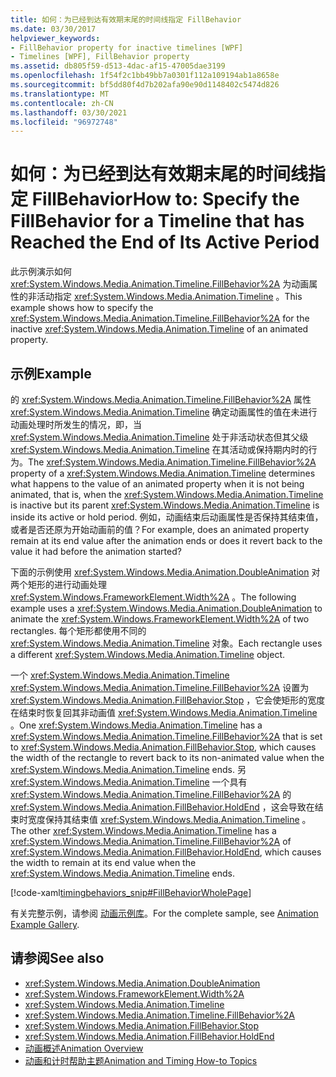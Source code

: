 ```yaml
---
title: 如何：为已经到达有效期末尾的时间线指定 FillBehavior
ms.date: 03/30/2017
helpviewer_keywords:
- FillBehavior property for inactive timelines [WPF]
- Timelines [WPF], FillBehavior property
ms.assetid: db805f59-d513-4dac-af15-47005dae3199
ms.openlocfilehash: 1f54f2c1bb49bb7a0301f112a109194ab1a8658e
ms.sourcegitcommit: bf5dd80f4d7b202afa90e90d1148402c5474d826
ms.translationtype: MT
ms.contentlocale: zh-CN
ms.lasthandoff: 03/30/2021
ms.locfileid: "96972748"
---
```

# <a name="how-to-specify-the-fillbehavior-for-a-timeline-that-has-reached-the-end-of-its-active-period"></a><span data-ttu-id="5ccb7-102">如何：为已经到达有效期末尾的时间线指定 FillBehavior</span><span class="sxs-lookup"><span data-stu-id="5ccb7-102">How to: Specify the FillBehavior for a Timeline that has Reached the End of Its Active Period</span></span>
<span data-ttu-id="5ccb7-103">此示例演示如何 <xref:System.Windows.Media.Animation.Timeline.FillBehavior%2A> 为动画属性的非活动指定 <xref:System.Windows.Media.Animation.Timeline> 。</span><span class="sxs-lookup"><span data-stu-id="5ccb7-103">This example shows how to specify the <xref:System.Windows.Media.Animation.Timeline.FillBehavior%2A> for the inactive <xref:System.Windows.Media.Animation.Timeline> of an animated property.</span></span>  
  
## <a name="example"></a><span data-ttu-id="5ccb7-104">示例</span><span class="sxs-lookup"><span data-stu-id="5ccb7-104">Example</span></span>  
 <span data-ttu-id="5ccb7-105">的 <xref:System.Windows.Media.Animation.Timeline.FillBehavior%2A> 属性 <xref:System.Windows.Media.Animation.Timeline> 确定动画属性的值在未进行动画处理时所发生的情况，即，当 <xref:System.Windows.Media.Animation.Timeline> 处于非活动状态但其父级 <xref:System.Windows.Media.Animation.Timeline> 在其活动或保持期内时的行为。</span><span class="sxs-lookup"><span data-stu-id="5ccb7-105">The <xref:System.Windows.Media.Animation.Timeline.FillBehavior%2A> property of a <xref:System.Windows.Media.Animation.Timeline> determines what happens to the value of an animated property when it is not being animated, that is, when the <xref:System.Windows.Media.Animation.Timeline> is inactive but its parent <xref:System.Windows.Media.Animation.Timeline> is inside its active or hold period.</span></span> <span data-ttu-id="5ccb7-106">例如，动画结束后动画属性是否保持其结束值，或者是否还原为开始动画前的值？</span><span class="sxs-lookup"><span data-stu-id="5ccb7-106">For example, does an animated property remain at its end value after the animation ends or does it revert back to the value it had before the animation started?</span></span>  
  
 <span data-ttu-id="5ccb7-107">下面的示例使用 <xref:System.Windows.Media.Animation.DoubleAnimation> 对两个矩形的进行动画处理 <xref:System.Windows.FrameworkElement.Width%2A> 。</span><span class="sxs-lookup"><span data-stu-id="5ccb7-107">The following example uses a <xref:System.Windows.Media.Animation.DoubleAnimation> to animate the <xref:System.Windows.FrameworkElement.Width%2A> of two rectangles.</span></span> <span data-ttu-id="5ccb7-108">每个矩形都使用不同的 <xref:System.Windows.Media.Animation.Timeline> 对象。</span><span class="sxs-lookup"><span data-stu-id="5ccb7-108">Each rectangle uses a different <xref:System.Windows.Media.Animation.Timeline> object.</span></span>  
  
 <span data-ttu-id="5ccb7-109">一个 <xref:System.Windows.Media.Animation.Timeline> <xref:System.Windows.Media.Animation.Timeline.FillBehavior%2A> 设置为 <xref:System.Windows.Media.Animation.FillBehavior.Stop> ，它会使矩形的宽度在结束时恢复回其非动画值 <xref:System.Windows.Media.Animation.Timeline> 。</span><span class="sxs-lookup"><span data-stu-id="5ccb7-109">One <xref:System.Windows.Media.Animation.Timeline> has a <xref:System.Windows.Media.Animation.Timeline.FillBehavior%2A> that is set to <xref:System.Windows.Media.Animation.FillBehavior.Stop>, which causes the width of the rectangle to revert back to its non-animated value when the <xref:System.Windows.Media.Animation.Timeline> ends.</span></span> <span data-ttu-id="5ccb7-110">另 <xref:System.Windows.Media.Animation.Timeline> 一个具有 <xref:System.Windows.Media.Animation.Timeline.FillBehavior%2A> 的 <xref:System.Windows.Media.Animation.FillBehavior.HoldEnd> ，这会导致在结束时宽度保持其结束值 <xref:System.Windows.Media.Animation.Timeline> 。</span><span class="sxs-lookup"><span data-stu-id="5ccb7-110">The other <xref:System.Windows.Media.Animation.Timeline> has a <xref:System.Windows.Media.Animation.Timeline.FillBehavior%2A> of <xref:System.Windows.Media.Animation.FillBehavior.HoldEnd>, which causes the width to remain at its end value when the <xref:System.Windows.Media.Animation.Timeline> ends.</span></span>  
  
 [!code-xaml[timingbehaviors_snip#FillBehaviorWholePage](~/samples/snippets/csharp/VS_Snippets_Wpf/timingbehaviors_snip/CSharp/FillBehaviorExample.xaml#fillbehaviorwholepage)]  
  
 <span data-ttu-id="5ccb7-111">有关完整示例，请参阅 [动画示例库](https://github.com/Microsoft/WPF-Samples/tree/master/Animation/AnimationExamples)。</span><span class="sxs-lookup"><span data-stu-id="5ccb7-111">For the complete sample, see [Animation Example Gallery](https://github.com/Microsoft/WPF-Samples/tree/master/Animation/AnimationExamples).</span></span>  
  
## <a name="see-also"></a><span data-ttu-id="5ccb7-112">请参阅</span><span class="sxs-lookup"><span data-stu-id="5ccb7-112">See also</span></span>

- <xref:System.Windows.Media.Animation.DoubleAnimation>
- <xref:System.Windows.FrameworkElement.Width%2A>
- <xref:System.Windows.Media.Animation.Timeline>
- <xref:System.Windows.Media.Animation.Timeline.FillBehavior%2A>
- <xref:System.Windows.Media.Animation.FillBehavior.Stop>
- <xref:System.Windows.Media.Animation.FillBehavior.HoldEnd>
- [<span data-ttu-id="5ccb7-113">动画概述</span><span class="sxs-lookup"><span data-stu-id="5ccb7-113">Animation Overview</span></span>](animation-overview.md)
- [<span data-ttu-id="5ccb7-114">动画和计时帮助主题</span><span class="sxs-lookup"><span data-stu-id="5ccb7-114">Animation and Timing How-to Topics</span></span>](animation-and-timing-how-to-topics.md)
